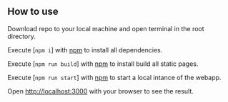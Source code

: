 ## How to use 

Download repo to your local machine and open terminal in the root directory.

Execute [`npm i`] with [npm](https://docs.npmjs.com/cli/init) to install all dependencies.

Execute [`npm run build`] with [npm](https://docs.npmjs.com/cli/init) to install build all static pages.

Execute [`npm run start`] with [npm](https://docs.npmjs.com/cli/init) to start a local intance of the webapp.

Open [http://localhost:3000](http://localhost:3000) with your browser to see the result.
